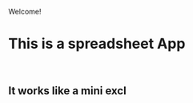 Welcome!

This is a spreadsheet App
=========================

 

It works like a mini excl 
-------------------

